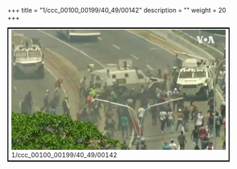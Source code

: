 +++
title = "1/ccc_00100_00199/40_49/00142"
description = ""
weight = 20
+++

<table style="border:2px solid black;max-width:800px;max-height:800px;" 
><tr><td>
<img class="center-fit-jpg"
src="/jpg_/aaa_20190430_NxaOmWaI8sI_00141.jpg">
1/ccc_00100_00199/40_49/00142
</img></td></tr></table>
